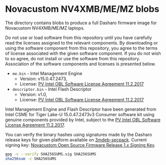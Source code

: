 # Novacustom NV4XMB/ME/MZ blobs

The directory contains blobs to produce a full Dasharo firmware image
for Novacustom NV4XMB/ME/MZ laptops.

Do not use or load software from this repository until you have carefully read
the licenses assigned to the relevant components. By downloading or using the
software component from this repository, you agree to the terms of license
associated with the given software component. If you do not wish to so agree,
do not install or use the software from this repository. Association of the
software components and licenses is presented below.

* `me.bin` - Intel Management Engine
  - Version: v15.0.47.2473,
  - License: [PV Intel OBL Software License Agreement 11.2.2017][INTEL SLA]
* `descriptor.bin` - Intel Flash Descriptor
  - Version: v1.0,
  - License: [PV Intel OBL Software License Agreement 11.2.2017][INTEL SLA]

Intel Management Engine and Flash Descriptor have been generated from Intel
CSME for Tiger Lake-U 15.0.47.2473v3 Consumer software kit using genuine
components provided by Intel, subject to the
[PV Intel OBL Software License Agreement 11.2.2017][INTEL SLA].

You can verify the binary hashes using signatures made by the Dasharo release
keys for given platform available on [3mdeb-secpack](https://github.com/3mdeb/3mdeb-secpack).
Current signing key:
[Novacustom Open Source Firmware Release 1.x Signing Key][KEY].

```bash
gpg -v --verify SHA256SUMS.sig SHA256SUMS
sha256sum -c SHA256SUMS
```

[INTEL SLA]: ../../licenses/pv%20intel%20obl%20software%20license%20agreement%2011.2.2017.pdf
[KEY]: https://github.com/3mdeb/3mdeb-secpack/blob/master/customer-keys/novacustom/novacustom-open-source-firmware-release-1.x-key.asc
